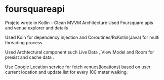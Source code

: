 # foursquareapi

Projetc wrote in Kotlin - Clean MVVM Architecture
Used Foursquare apis and venue explorer and details

Used Koin for dependency injection and Coroutines/RxKotlin(Java) 
for multi threading process.

Used Archtectural component such Live Data , View Model and Room 
for presist and cache data .

Use Google Location service for fetch venues(locations) based on 
user current location and update list for every 100 meter walking.

